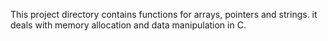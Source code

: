This project directory contains functions for arrays, pointers and strings.
it deals with memory allocation and data manipulation in C.

